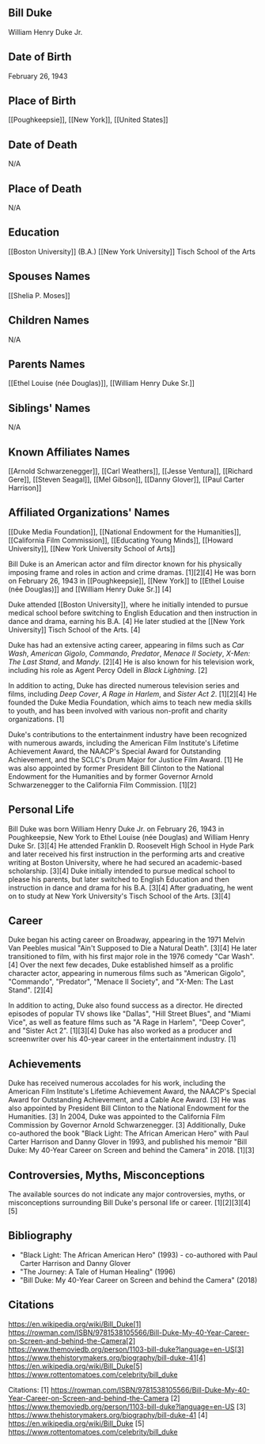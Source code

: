 ## Bill Duke
William Henry Duke Jr.

## Date of Birth
February 26, 1943

## Place of Birth
[[Poughkeepsie]], [[New York]], [[United States]]

## Date of Death
N/A

## Place of Death
N/A

## Education
[[Boston University]] (B.A.)
[[New York University]] Tisch School of the Arts

## Spouses Names
[[Shelia P. Moses]]

## Children Names
N/A

## Parents Names
[[Ethel Louise (née Douglas)]], [[William Henry Duke Sr.]]

## Siblings' Names
N/A

## Known Affiliates Names
[[Arnold Schwarzenegger]], [[Carl Weathers]], [[Jesse Ventura]], [[Richard Gere]], [[Steven Seagal]], [[Mel Gibson]], [[Danny Glover]], [[Paul Carter Harrison]]

## Affiliated Organizations' Names
[[Duke Media Foundation]], [[National Endowment for the Humanities]], [[California Film Commission]], [[Educating Young Minds]], [[Howard University]], [[New York University School of Arts]]

Bill Duke is an American actor and film director known for his physically imposing frame and roles in action and crime dramas. [1][2][4] He was born on February 26, 1943 in [[Poughkeepsie]], [[New York]] to [[Ethel Louise (née Douglas)]] and [[William Henry Duke Sr.]] [4]

Duke attended [[Boston University]], where he initially intended to pursue medical school before switching to English Education and then instruction in dance and drama, earning his B.A. [4] He later studied at the [[New York University]] Tisch School of the Arts. [4]

Duke has had an extensive acting career, appearing in films such as *Car Wash*, *American Gigolo*, *Commando*, *Predator*, *Menace II Society*, *X-Men: The Last Stand*, and *Mandy*. [2][4] He is also known for his television work, including his role as Agent Percy Odell in *Black Lightning*. [2]

In addition to acting, Duke has directed numerous television series and films, including *Deep Cover*, *A Rage in Harlem*, and *Sister Act 2*. [1][2][4] He founded the Duke Media Foundation, which aims to teach new media skills to youth, and has been involved with various non-profit and charity organizations. [1]

Duke's contributions to the entertainment industry have been recognized with numerous awards, including the American Film Institute's Lifetime Achievement Award, the NAACP's Special Award for Outstanding Achievement, and the SCLC's Drum Major for Justice Film Award. [1] He was also appointed by former President Bill Clinton to the National Endowment for the Humanities and by former Governor Arnold Schwarzenegger to the California Film Commission. [1][2]

## Personal Life
Bill Duke was born William Henry Duke Jr. on February 26, 1943 in Poughkeepsie, New York to Ethel Louise (née Douglas) and William Henry Duke Sr. [3][4] He attended Franklin D. Roosevelt High School in Hyde Park and later received his first instruction in the performing arts and creative writing at Boston University, where he had secured an academic-based scholarship. [3][4] Duke initially intended to pursue medical school to please his parents, but later switched to English Education and then instruction in dance and drama for his B.A. [3][4] After graduating, he went on to study at New York University's Tisch School of the Arts. [3][4]

## Career
Duke began his acting career on Broadway, appearing in the 1971 Melvin Van Peebles musical "Ain't Supposed to Die a Natural Death". [3][4] He later transitioned to film, with his first major role in the 1976 comedy "Car Wash". [4] Over the next few decades, Duke established himself as a prolific character actor, appearing in numerous films such as "American Gigolo", "Commando", "Predator", "Menace II Society", and "X-Men: The Last Stand". [2][4]

In addition to acting, Duke also found success as a director. He directed episodes of popular TV shows like "Dallas", "Hill Street Blues", and "Miami Vice", as well as feature films such as "A Rage in Harlem", "Deep Cover", and "Sister Act 2". [1][3][4] Duke has also worked as a producer and screenwriter over his 40-year career in the entertainment industry. [1]

## Achievements
Duke has received numerous accolades for his work, including the American Film Institute's Lifetime Achievement Award, the NAACP's Special Award for Outstanding Achievement, and a Cable Ace Award. [3] He was also appointed by President Bill Clinton to the National Endowment for the Humanities. [3] In 2004, Duke was appointed to the California Film Commission by Governor Arnold Schwarzenegger. [3] Additionally, Duke co-authored the book "Black Light: The African American Hero" with Paul Carter Harrison and Danny Glover in 1993, and published his memoir "Bill Duke: My 40-Year Career on Screen and behind the Camera" in 2018. [1][3]

## Controversies, Myths, Misconceptions
The available sources do not indicate any major controversies, myths, or misconceptions surrounding Bill Duke's personal life or career. [1][2][3][4][5]

## Bibliography
- "Black Light: The African American Hero" (1993) - co-authored with Paul Carter Harrison and Danny Glover
- "The Journey: A Tale of Human Healing" (1996)
- "Bill Duke: My 40-Year Career on Screen and behind the Camera" (2018)

## Citations 
https://en.wikipedia.org/wiki/Bill_Duke[1] https://rowman.com/ISBN/9781538105566/Bill-Duke-My-40-Year-Career-on-Screen-and-behind-the-Camera[2] https://www.themoviedb.org/person/1103-bill-duke?language=en-US[3] https://www.thehistorymakers.org/biography/bill-duke-41[4] https://en.wikipedia.org/wiki/Bill_Duke[5] https://www.rottentomatoes.com/celebrity/bill_duke

Citations:
[1] https://rowman.com/ISBN/9781538105566/Bill-Duke-My-40-Year-Career-on-Screen-and-behind-the-Camera
[2] https://www.themoviedb.org/person/1103-bill-duke?language=en-US
[3] https://www.thehistorymakers.org/biography/bill-duke-41
[4] https://en.wikipedia.org/wiki/Bill_Duke
[5] https://www.rottentomatoes.com/celebrity/bill_duke